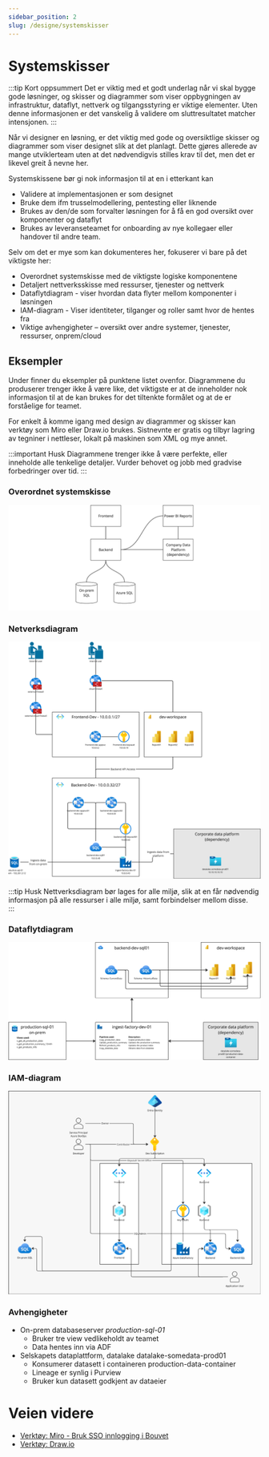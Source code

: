 ```yaml
---
sidebar_position: 2
slug: /designe/systemskisser
---
```


# Systemskisser
:::tip Kort oppsummert
Det er viktig med et godt underlag når vi skal bygge gode løsninger, og skisser og diagrammer som viser oppbygningen av infrastruktur, dataflyt, nettverk og tilgangsstyring er viktige elementer. Uten denne informasjonen er det vanskelig å validere om sluttresultatet matcher intensjonen.
:::

Når vi designer en løsning, er det viktig med gode og oversiktlige skisser og diagrammer som viser designet slik at det planlagt. Dette gjøres allerede av mange utviklerteam uten at det nødvendigvis stilles krav til det, men det er likevel greit å nevne her. 

Systemskissene bør gi nok informasjon til at en i etterkant kan 
* Validere at implementasjonen er som designet
* Bruke dem ifm trusselmodellering, pentesting eller liknende
* Brukes av den/de som forvalter løsningen for å få en god oversikt over komponenter og dataflyt
* Brukes av leveranseteamet for onboarding av nye kollegaer eller handover til andre team. 

Selv om det er mye som kan dokumenteres her, fokuserer vi bare på det viktigste her: 
* Overordnet systemskisse med de viktigste logiske komponentene
* Detaljert nettverksskisse med ressurser, tjenester og nettverk
* Dataflytdiagram - viser hvordan data flyter mellom komponenter i løsningen
* IAM-diagram - Viser identiteter, tilganger og roller samt hvor de hentes fra
* Viktige avhengigheter – oversikt over andre systemer, tjenester, ressurser, onprem/cloud

## Eksempler
Under finner du eksempler på punktene listet ovenfor. Diagrammene du produserer trenger ikke å være like, det viktigste er at de inneholder nok informasjon til at de kan brukes for det tiltenkte formålet og at de er forståelige for teamet. 

For enkelt å komme igang med design av diagrammer og skisser kan verktøy som Miro eller Draw.io brukes. Sistnevnte er gratis og tilbyr lagring av tegniner i nettleser, lokalt på maskinen som XML og mye annet. 

:::important Husk
Diagrammene trenger ikke å være perfekte, eller inneholde alle tenkelige detaljer. Vurder behovet og jobb med gradvise forbedringer over tid. 
:::

### Overordnet systemskisse
![Overordnet skisse](overordnet_systemskisse.png)
### Netverksdiagram
![Nettverksdiagram](nettverksdiagram.png)

:::tip Husk
Nettverksdiagram bør lages for alle miljø, slik at en får nødvendig informasjon på alle ressurser i alle miljø, samt forbindelser mellom disse.  
:::
### Dataflytdiagram
![Dataflytdiagram](dataflytdiagram.png)

### IAM-diagram
![IAM-diagram](iam.png)

### Avhengigheter
* On-prem databaseserver _production-sql-01_
    * Bruker tre view vedlikeholdt av teamet
    * Data hentes inn via ADF
* Selskapets dataplattform, datalake datalake-somedata-prod01
    * Konsumerer datasett i containeren production-data-container
    * Lineage er synlig i Purview
    * Bruker kun datasett godkjent av dataeier

# Veien videre
* [Verktøy: Miro - Bruk SSO innlogging i Bouvet](https://miro.com/)
* [Verktøy: Draw.io](https://draw.io/)